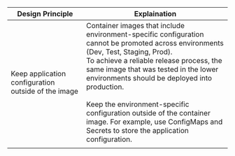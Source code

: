 | Design Principle                                    | Explaination                                                                                                                                                                                                                                                                                                                                                                                                                                        |
| --------------------------------------------------- | --------------------------------------------------------------------------------------------------------------------------------------------------------------------------------------------------------------------------------------------------------------------------------------------------------------------------------------------------------------------------------------------------------------------------------------------------- |
| Keep application configuration outside of the image | Container images that include environment-specific configuration cannot be promoted across environments (Dev, Test, Staging, Prod).<br />To achieve a reliable release process, the same image that was tested in the lower environments should be deployed into production.<br /><br />Keep the environment-specific configuration outside of the container image. For example, use ConfigMaps and Secrets to store the application configuration. |
|                                                     |                                                                                                                                                                                                                                                                                                                                                                                                                                                     |
